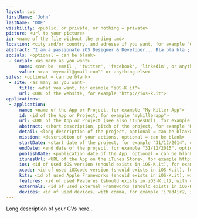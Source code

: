 ```yaml
---
layout: cvs
firstName: 'John'
lastName: 'DOE'
visibility: <public, or private, or nothing = private>
picture: <url to your picture>
id: <name of the file without the ending .md>
location: <city and/or country, and adresse if you want, for example "Geneva, Switzerland">	
abstract: "I am a passionate iOS Designer & Developer... Bla bla bla ;)"
socials: <optional = can be blank>
 - social: <as many as you want>
     name: <can be 'email', 'twitter', 'facebook', 'linkedin', or anything else>
     value: <can 'myemail@gmail.com"' or anything else>
sites: <optional = can be blank>
 - site: <as many as you want>
     title: <what you want, for example "iOS-K.it">
     url: <URL of the website, for example "http://ios-k.it">
applications:
 - application:
     name: <name of the App or Project, for example "My Killer App">
     id: <id of the App or Project, for example "mykillerapp">
     url: <URL of the App or Project (see also itunesUrl), for example "http://mykillerapp.com", optional = can be blank>
     abstract: <short description, pitch of the project, for example "My implementation of this killer idea!">
     detail: <long description of the project, optional = can be blank>
     mission: <description of your actions, optional = can be blank>
     startDate: <start date of the project, for example "31/12/2014", optional = can be blank>
     endDate: <end date of the project, for example "31/12/2015", optional = can be blank>
     publishDate: <publication date of the App, optional = can be blank>
	 itunesUrl: <URL of the App on the iTunes Store>, for example https://itunes.apple.com/gb/app/harvard-business-review-international/id553943087?mt=8>
     ios: <id of used iOS version (should exists in iOS-K.it), for example 'ios8', optional = can be blank>
     xcode: <id of used iOXcode version (should exists in iOS-K.it), for example 'xcode6', optional = can be blank>
     kits: <id of used Apple Frameworks (should exists in iOS-K.it), with comma, for example 'coredata,swift', optional = can be blank>
     features: <id of used Features (should exists in iOS-K.it), with comma, for example 'barcode,searchbar', optional = can be blank>
     externals: <id of used External Frameworks (should exists in iOS-K.it), with comma, for example 'flurry,shipio', optional = can be blank>
	 devices: <id of used devices, with comma, for example 'iPadAir2, iPhone6, iPhone6plus, Watch138', optional = can be blank>
---
```


Long description of your CVs here...
